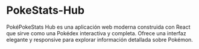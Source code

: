 # PokeStats-Hub
PokéPokeStats Hub es una aplicación web moderna construida con React que sirve como una Pokédex interactiva y completa. Ofrece una interfaz elegante y responsive para explorar información detallada sobre Pokémon.
